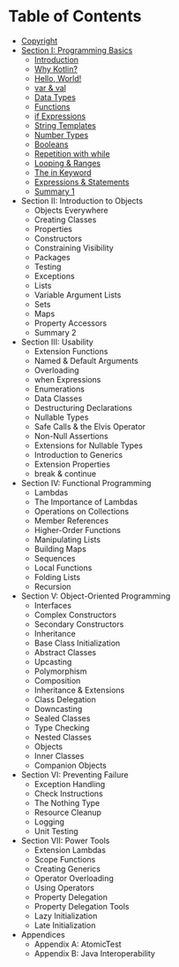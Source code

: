 # Table of Contents

- [Copyright](./Copyright)
- [Section I: Programming Basics](./Section-1)
  - [Introduction](./Chapter-1)
  - [Why Kotlin?](./Chapter-2)
  - [Hello, World!](./Chapter-3)
  - [var & val](./Chapter-4)
  - [Data Types](./Chapter-5)
  - [Functions](./Chapter-6)
  - [if Expressions](./Chapter-7)
  - [String Templates](./Chapter-8)
  - [Number Types](./Chapter-9)
  - [Booleans](./Chapter-10)
  - [Repetition with while](./Chapter-11)
  - [Looping & Ranges](./Chapter-12)
  - [The in Keyword](./Chapter-13)
  - [Expressions & Statements](./Chapter-14)
  - [Summary 1](./Chapter-15)
- Section II: Introduction to Objects
  - Objects Everywhere
  - Creating Classes
  - Properties
  - Constructors
  - Constraining Visibility
  - Packages
  - Testing
  - Exceptions
  - Lists
  - Variable Argument Lists
  - Sets
  - Maps
  - Property Accessors
  - Summary 2
- Section III: Usability
  - Extension Functions
  - Named & Default Arguments
  - Overloading
  - when Expressions
  - Enumerations
  - Data Classes
  - Destructuring Declarations
  - Nullable Types
  - Safe Calls & the Elvis Operator
  - Non-Null Assertions
  - Extensions for Nullable Types
  - Introduction to Generics
  - Extension Properties
  - break & continue
- Section IV: Functional Programming
  - Lambdas
  - The Importance of Lambdas
  - Operations on Collections
  - Member References
  - Higher-Order Functions
  - Manipulating Lists
  - Building Maps
  - Sequences
  - Local Functions
  - Folding Lists
  - Recursion
- Section V: Object-Oriented Programming
  - Interfaces
  - Complex Constructors
  - Secondary Constructors
  - Inheritance
  - Base Class Initialization
  - Abstract Classes
  - Upcasting
  - Polymorphism
  - Composition
  - Inheritance & Extensions
  - Class Delegation
  - Downcasting
  - Sealed Classes
  - Type Checking
  - Nested Classes
  - Objects
  - Inner Classes
  - Companion Objects
- Section VI: Preventing Failure
  - Exception Handling
  - Check Instructions
  - The Nothing Type
  - Resource Cleanup
  - Logging
  - Unit Testing
- Section VII: Power Tools
  - Extension Lambdas
  - Scope Functions
  - Creating Generics
  - Operator Overloading
  - Using Operators
  - Property Delegation
  - Property Delegation Tools
  - Lazy Initialization
  - Late Initialization
- Appendices
  - Appendix A: AtomicTest
  - Appendix B: Java Interoperability